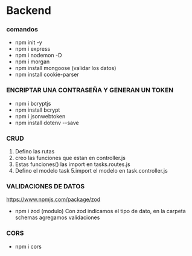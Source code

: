 # Backend

### comandos

- npm init -y
- npm i express
- npm i nodemon -D
- npm i morgan
- npm install mongoose (validar los datos)
- npm install cookie-parser

### ENCRIPTAR UNA CONTRASEÑA Y GENERAN UN TOKEN
- npm i bcryptjs
- npm install bcrypt
- npm i jsonwebtoken
- npm install dotenv --save


### CRUD
1. Defino las rutas
2. creo las funciones que estan en controller.js
3. Estas funciones() las import en tasks.routes.js
4. Defino el modelo task
5.import el modelo en task.controller.js

### VALIDACIONES DE DATOS
https://www.npmjs.com/package/zod
- npm i zod (modulo)
 Con zod indicamos el tipo de dato, en la carpeta schemas agregamos validaciones

### CORS
- npm i cors